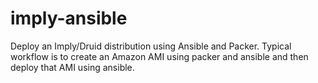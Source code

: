 # imply-ansible

Deploy an Imply/Druid distribution using Ansible and Packer. Typical workflow
is to create an Amazon AMI using packer and ansible and then deploy that AMI using
ansible.
